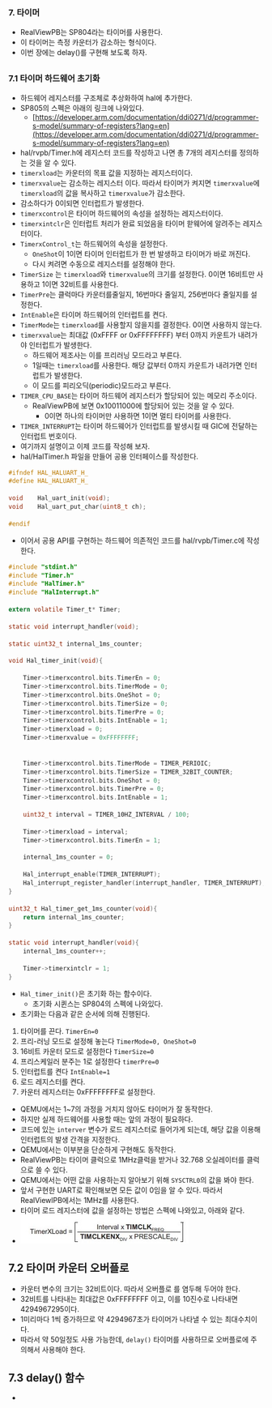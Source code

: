 ##
###  7. 타이머
- RealViewPB는 SP804라는 타이머를 사용한다.
- 이 타이머는 측정 카운터가 감소하는 형식이다.
- 이번 장에는 delay()를 구현해 보도록 하자.
##
### 7.1 타이머 하드웨어 초기화
- 하드웨어 레지스터를 구조체로 추상화하여 hal에 추가한다.
- SP805의 스펙은 아래의 링크에 나와있다.
	- [https://developer.arm.com/documentation/ddi0271/d/programmer-s-model/summary-of-registers?lang=en](https://developer.arm.com/documentation/ddi0271/d/programmer-s-model/summary-of-registers?lang=en)
- hal/rvpb/Timer.h에 레지스터 코드를 작성하고 나면 총 7개의 레지스터를 정의하는 것을 알 수 있다.
- `timerxload`는 카운터의 목표 값을 지정하는 레지스터이다.
- `timerxvalue`는 감소하는 레지스터 이다. 따라서 타이머가 켜지면 `timerxvalue`에 `timerxload`의 값을 복사하고 `timerxvalue`가 감소한다.
- 감소하다가 0이되면 인터럽트가 발생한다.
- `timerxcontrol`은 타이머 하드웨어의 속성을 설정하는 레지스터이다.
- `timerxintclr`은 인터럽트 처리가 완료 되었음을 타이머 핟웨어에 알려주는 레지스터이다.
- `TimerxControl_t`는 하드웨어의 속성을 설정한다.
	- `OneShot`이 1이면 타이머 인터럽트가 한 번 발생하고 타이머가 바로 꺼진다.
	- 다시 켜려면 수동으로 레지스터를 설정해야 한다.
- `TimerSize` 는 `timerxload`와 `timerxvalue`의 크기를 설정한다. 0이면 16비트만 사용하고 1이면 32비트를 사용한다.
- `TimerPre`는 클럭마다 카운터를줄일지, 16번마다 줄일지, 256번마다 줄일지를 설정한다.
- `IntEnable`은 타이머 하드웨어의 인터럽트를 켠다.
- `TimerMode`는 `timerxload`를 사용할지 않을지를 결정한다. 0이면 사용하지 않는다.
- `timerxvalue`는 최대값 (0xFFFF or 0xFFFFFFFF) 부터 0까지 카운트가 내려가야 인터럽트가 발생한다.
	- 하드웨어 제조사는 이를 프리러닝 모드라고 부른다.
	- 1일때는 `timerxload`를 사용한다. 해당 값부터 0까지 카운트가 내려가면 인터럽트가 발생한다.
	- 이 모드를 피리오딕(periodic)모드라고 부른다.
- `TIMER_CPU_BASE`는 타이머 하드웨어 레지스터가 할당되어 있는 메모리 주소이다.
	-  RealViewPB에 보면 0x10011000에 할당되어 있는 것을 알 수 있다.
		- 0이면 하나의 타이머만 사용하면 1이면 멀티 타이머를 사용한다.
- `TIMER_INTERRUPT`는 타이머 하드웨어가 인터럽트를 발생시킬 때 GIC에 전달하는 인터럽트 번호이다.
- 여기까지 설명이고 이제 코드를 작성해 보자.
- hal/HalTimer.h 파일을 만들어 공용 인터페이스를 작성한다.
~~~C
#ifndef HAL_HALUART_H_
#define HAL_HALUART_H_

void    Hal_uart_init(void);
void    Hal_uart_put_char(uint8_t ch);

#endif 
~~~
- 이어서 공용 API를 구현하는 하드웨어 의존적인 코드를 hal/rvpb/Timer.c에 작성한다.
~~~C
#include "stdint.h"
#include "Timer.h"
#include "HalTimer.h"
#include "HalInterrupt.h"

extern volatile Timer_t* Timer;

static void interrupt_handler(void);

static uint32_t internal_1ms_counter;

void Hal_timer_init(void){

    Timer->timerxcontrol.bits.TimerEn = 0;
    Timer->timerxcontrol.bits.TimerMode = 0;
    Timer->timerxcontrol.bits.OneShot = 0;
    Timer->timerxcontrol.bits.TimerSize = 0;
    Timer->timerxcontrol.bits.TimerPre = 0;
    Timer->timerxcontrol.bits.IntEnable = 1;
    Timer->timerxload = 0;
    Timer->timerxvalue = 0xFFFFFFFF;


    Timer->timerxcontrol.bits.TimerMode = TIMER_PERIOIC;
    Timer->timerxcontrol.bits.TimerSize = TIMER_32BIT_COUNTER;
    Timer->timerxcontrol.bits.OneShot = 0;
    Timer->timerxcontrol.bits.TimerPre = 0;
    Timer->timerxcontrol.bits.IntEnable = 1;

    uint32_t interval = TIMER_10HZ_INTERVAL / 100;

    Timer->timerxload = interval;
    Timer->timerxcontrol.bits.TimerEn = 1;

    internal_1ms_counter = 0;

    Hal_interrupt_enable(TIMER_INTERRUPT);
    Hal_interrupt_register_handler(interrupt_handler, TIMER_INTERRUPT);
}

uint32_t Hal_timer_get_1ms_counter(void){
    return internal_1ms_counter;
}

static void interrupt_handler(void){
    internal_1ms_counter++;

    Timer->timerxintclr = 1;
}

~~~
- `Hal_timer_init()`은 초기화 하는 함수이다.
	- 초기화 시퀸스는 SP804의 스펙에 나와있다.
- 초기화는 다음과 같은 순서에 의해 진행된다.
1. 타이머를 끈다. `TimerEn=0`
2. 프리-러닝 모드로 설정해 놓는다 `TimerMode=0, OneShot=0`
3. 16비트 카운터 모드로 설정한다 `TimerSize=0`
4. 프리스케일러 분주는 1로 설정한다 `timerPre=0`
5. 인터럽트를 켠다 `IntEnable=1`
6. 로드 레지스터를 켠다.
7. 카운터 레지스터는 0xFFFFFFFF로 설정한다.

- QEMU에서는 1~7의 과정을 거치지 않아도 타이머가 잘 동작한다.
- 하지만 실제 하드웨어를 사용할 때는 앞의 과정이 필요하다.
- 코드에 있는 `interver` 변수가 로드 레지스터로 들어가게 되는데, 해당 값을 이용해 인터럽트의 발생 간격을 지정한다.
- QEMU에서는 이부분을 단순하게 구현해도 동작한다.
- RealViewPB는 타이머 클럭으로 1MHz클럭을 받거나 32.768 오실레이터를 클럭으로 쓸 수 있다.
- QEMU에서는 어떤 값을 사용하는지 알아보기 위해 `SYSCTRL0`의 값을 봐야 한다.
- 앞서 구현한 UART로 확인해보면 모든 값이 0임을 알 수 있다. 따라서 RealViewlPB에서는 1MHz를 사용한다.
- 타이머 로드 레지스터에 값을 설정하는 방법은 스펙에 나와있고, 아래와 같다.
- ![IMG](./img/TimerXLoad.jpg)

## 7.2 타이머 카운터 오버플로
- 카운터 변수의 크기는 32비트이다. 따라서 오버플로 를 염두해 두어야 한다.
- 32비트를 나타내는 최대값은 0xFFFFFFFF 이고, 이를 10진수로 나타내면 4294967295이다.
- 1미리마다 1씩 증가하므로 약 4294967초가 타이머가 나타낼 수 있는 최대수치이다.
- 따라서 약 50일정도 사용 가능한데, `delay()` 타이머를 사용하므로 오버플로에 주의해서 사용해야 한다.

## 7.3 delay() 함수
- 
<!--stackedit_data:
eyJoaXN0b3J5IjpbMjAyOTIyNTIxOSwtNzU2MTI1Mzk0LDM2Mj
cxNjMxNiwtMTQ5NTA4MjY1MywtOTg5NzYxNDMsLTQzMTQ2NjUz
NCwtMTUyNTkyODM2MiwtMTE3OTgyMDk4MF19
-->